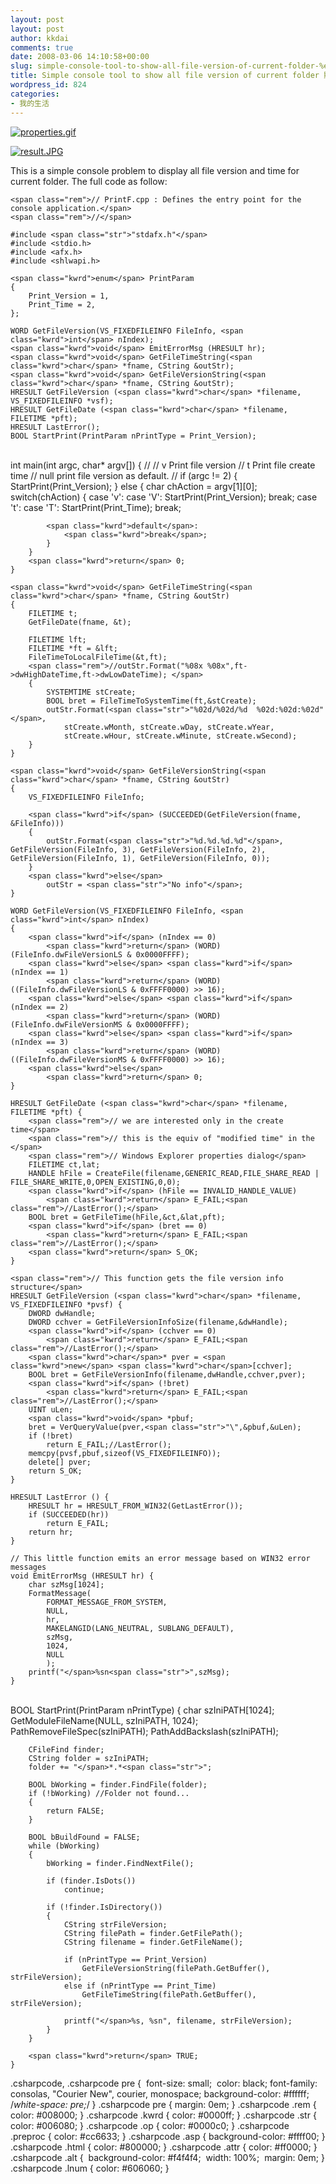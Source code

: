 ```yaml
---
layout: post
layout: post
author: kkdai
comments: true
date: 2008-03-06 14:10:58+00:00
slug: simple-console-tool-to-show-all-file-version-of-current-folder-%e9%a1%af%e7%a4%ba%e6%aa%94%e6%a1%88%e7%89%88%e6%9c%ac%e7%9a%84%e6%b8%ac%e8%a9%a6%e7%a8%8b%e5%bc%8f
title: Simple console tool to show all file version of current folder 顯示檔案版本的測試程式
wordpress_id: 824
categories:
- 我的生活
---
```


[![properties.gif](http://farm4.static.flickr.com/3203/2314184072_9d96c2d6f3.jpg)](http://www.flickr.com/photos/27643002@N00/2314184072/)

 

[![result.JPG](http://farm4.static.flickr.com/3027/2313375799_13443e0d40.jpg)](http://www.flickr.com/photos/27643002@N00/2313375799/)

 

This is a simple console problem to display all file version and time for current folder. The full code as follow:


<!-- more -->


    <span class="rem">// PrintF.cpp : Defines the entry point for the console application.</span>
    <span class="rem">//</span>
    
    #include <span class="str">"stdafx.h"</span>
    #include <stdio.h>
    #include <afx.h>
    #include <shlwapi.h>
    
    <span class="kwrd">enum</span> PrintParam
    {
        Print_Version = 1,
        Print_Time = 2,
    };
    
    WORD GetFileVersion(VS_FIXEDFILEINFO FileInfo, <span class="kwrd">int</span> nIndex);
    <span class="kwrd">void</span> EmitErrorMsg (HRESULT hr);
    <span class="kwrd">void</span> GetFileTimeString(<span class="kwrd">char</span> *fname, CString &outStr);
    <span class="kwrd">void</span> GetFileVersionString(<span class="kwrd">char</span> *fname, CString &outStr);
    HRESULT GetFileVersion (<span class="kwrd">char</span> *filename, VS_FIXEDFILEINFO *vsf);
    HRESULT GetFileDate (<span class="kwrd">char</span> *filename, FILETIME *pft);
    HRESULT LastError();
    BOOL StartPrint(PrintParam nPrintType = Print_Version);


​    
    <span class="kwrd">int</span> main(<span class="kwrd">int</span> argc, <span class="kwrd">char</span>* argv[])
    {
    <span class="rem">//</span>
    <span class="rem">//    v Print file version</span>
    <span class="rem">//    t Print file create time</span>
    <span class="rem">//  null print file version as default.</span>
    <span class="rem">//</span>
        <span class="kwrd">if</span> (argc != 2)
        {
            StartPrint(Print_Version);
        }
        <span class="kwrd">else</span>
        {
            <span class="kwrd">char</span> chAction = argv[1][0];
            <span class="kwrd">switch</span>(chAction)
            {
            <span class="kwrd">case</span> <span class="str">'v'</span>:
            <span class="kwrd">case</span> <span class="str">'V'</span>:
                StartPrint(Print_Version);
                <span class="kwrd">break</span>;
            <span class="kwrd">case</span> <span class="str">'t'</span>:
            <span class="kwrd">case</span> <span class="str">'T'</span>:
                StartPrint(Print_Time);
                <span class="kwrd">break</span>;
    
            <span class="kwrd">default</span>:
                <span class="kwrd">break</span>;
            }
        }
        <span class="kwrd">return</span> 0;
    }
    
    <span class="kwrd">void</span> GetFileTimeString(<span class="kwrd">char</span> *fname, CString &outStr)
    {
        FILETIME t;
        GetFileDate(fname, &t);
    
        FILETIME lft;
        FILETIME *ft = &lft;
        FileTimeToLocalFileTime(&t,ft);
        <span class="rem">//outStr.Format("%08x %08x",ft->dwHighDateTime,ft->dwLowDateTime); </span>
        {
            SYSTEMTIME stCreate;
            BOOL bret = FileTimeToSystemTime(ft,&stCreate);
            outStr.Format(<span class="str">"%02d/%02d/%d  %02d:%02d:%02d"</span>,
                stCreate.wMonth, stCreate.wDay, stCreate.wYear,
                stCreate.wHour, stCreate.wMinute, stCreate.wSecond);
        }
    }
    
    <span class="kwrd">void</span> GetFileVersionString(<span class="kwrd">char</span> *fname, CString &outStr)
    {
        VS_FIXEDFILEINFO FileInfo;
    
        <span class="kwrd">if</span> (SUCCEEDED(GetFileVersion(fname, &FileInfo)))
        {
            outStr.Format(<span class="str">"%d.%d.%d.%d"</span>, GetFileVersion(FileInfo, 3), GetFileVersion(FileInfo, 2), GetFileVersion(FileInfo, 1), GetFileVersion(FileInfo, 0));
        }
        <span class="kwrd">else</span>
            outStr = <span class="str">"No info"</span>;
    }
    
    WORD GetFileVersion(VS_FIXEDFILEINFO FileInfo, <span class="kwrd">int</span> nIndex)
    {
        <span class="kwrd">if</span> (nIndex == 0)
            <span class="kwrd">return</span> (WORD)(FileInfo.dwFileVersionLS & 0x0000FFFF);
        <span class="kwrd">else</span> <span class="kwrd">if</span> (nIndex == 1)
            <span class="kwrd">return</span> (WORD)((FileInfo.dwFileVersionLS & 0xFFFF0000) >> 16);
        <span class="kwrd">else</span> <span class="kwrd">if</span> (nIndex == 2)
            <span class="kwrd">return</span> (WORD)(FileInfo.dwFileVersionMS & 0x0000FFFF);
        <span class="kwrd">else</span> <span class="kwrd">if</span> (nIndex == 3)
            <span class="kwrd">return</span> (WORD)((FileInfo.dwFileVersionMS & 0xFFFF0000) >> 16);
        <span class="kwrd">else</span>
            <span class="kwrd">return</span> 0;
    }
    
    HRESULT GetFileDate (<span class="kwrd">char</span> *filename, FILETIME *pft) {
        <span class="rem">// we are interested only in the create time</span>
        <span class="rem">// this is the equiv of "modified time" in the </span>
        <span class="rem">// Windows Explorer properties dialog</span>
        FILETIME ct,lat;
        HANDLE hFile = CreateFile(filename,GENERIC_READ,FILE_SHARE_READ | FILE_SHARE_WRITE,0,OPEN_EXISTING,0,0);
        <span class="kwrd">if</span> (hFile == INVALID_HANDLE_VALUE)
            <span class="kwrd">return</span> E_FAIL;<span class="rem">//LastError();</span>
        BOOL bret = GetFileTime(hFile,&ct,&lat,pft);
        <span class="kwrd">if</span> (bret == 0)
            <span class="kwrd">return</span> E_FAIL;<span class="rem">//LastError();</span>
        <span class="kwrd">return</span> S_OK;
    }
    
    <span class="rem">// This function gets the file version info structure</span>
    HRESULT GetFileVersion (<span class="kwrd">char</span> *filename, VS_FIXEDFILEINFO *pvsf) {
        DWORD dwHandle;
        DWORD cchver = GetFileVersionInfoSize(filename,&dwHandle);
        <span class="kwrd">if</span> (cchver == 0)
            <span class="kwrd">return</span> E_FAIL;<span class="rem">//LastError();</span>
        <span class="kwrd">char</span>* pver = <span class="kwrd">new</span> <span class="kwrd">char</span>[cchver];
        BOOL bret = GetFileVersionInfo(filename,dwHandle,cchver,pver);
        <span class="kwrd">if</span> (!bret)
            <span class="kwrd">return</span> E_FAIL;<span class="rem">//LastError();</span>
        UINT uLen;
        <span class="kwrd">void</span> *pbuf;
        bret = VerQueryValue(pver,<span class="str">"\",&pbuf,&uLen);
        if (!bret)
            return E_FAIL;//LastError();
        memcpy(pvsf,pbuf,sizeof(VS_FIXEDFILEINFO));
        delete[] pver;
        return S_OK;
    }
    
    HRESULT LastError () {
        HRESULT hr = HRESULT_FROM_WIN32(GetLastError());
        if (SUCCEEDED(hr))
            return E_FAIL;
        return hr;
    }
    
    // This little function emits an error message based on WIN32 error messages
    void EmitErrorMsg (HRESULT hr) {
        char szMsg[1024];
        FormatMessage(
            FORMAT_MESSAGE_FROM_SYSTEM,
            NULL,
            hr,
            MAKELANGID(LANG_NEUTRAL, SUBLANG_DEFAULT),
            szMsg,
            1024,
            NULL
            );
        printf("</span>%sn<span class="str">",szMsg);
    }


​    
    BOOL StartPrint(PrintParam nPrintType)
    {
        char szIniPATH[1024];
        GetModuleFileName(NULL, szIniPATH, 1024);
        PathRemoveFileSpec(szIniPATH);
        PathAddBackslash(szIniPATH);
    
        CFileFind finder;
        CString folder = szIniPATH;
        folder += "</span>*.*<span class="str">";
    
        BOOL bWorking = finder.FindFile(folder);
        if (!bWorking) //Folder not found...
        {
            return FALSE;
        }
    
        BOOL bBuildFound = FALSE;
        while (bWorking)
        {
            bWorking = finder.FindNextFile();
    
            if (finder.IsDots())
                continue;
    
            if (!finder.IsDirectory())
            {
                CString strFileVersion;
                CString filePath = finder.GetFilePath();
                CString filename = finder.GetFileName();
    
                if (nPrintType == Print_Version)
                    GetFileVersionString(filePath.GetBuffer(), strFileVersion);
                else if (nPrintType == Print_Time)
                    GetFileTimeString(filePath.GetBuffer(), strFileVersion);
    
                printf("</span>%s, %sn", filename, strFileVersion);
            }
        }
    
        <span class="kwrd">return</span> TRUE;
    }




.csharpcode, .csharpcode pre
{
​	font-size: small;
​	color: black;
​	font-family: consolas, "Courier New", courier, monospace;
​	background-color: #ffffff;
​	/*white-space: pre;*/
}
.csharpcode pre { margin: 0em; }
.csharpcode .rem { color: #008000; }
.csharpcode .kwrd { color: #0000ff; }
.csharpcode .str { color: #006080; }
.csharpcode .op { color: #0000c0; }
.csharpcode .preproc { color: #cc6633; }
.csharpcode .asp { background-color: #ffff00; }
.csharpcode .html { color: #800000; }
.csharpcode .attr { color: #ff0000; }
.csharpcode .alt
{
​	background-color: #f4f4f4;
​	width: 100%;
​	margin: 0em;
}
.csharpcode .lnum { color: #606060; }
